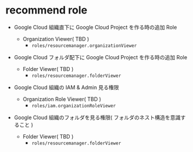 # recommend role



+ Google Cloud 組織直下に Google Cloud Project を作る時の追加 Role
  + Organization Viewer( TBD )
    + `roles/resourcemanager.organizationViewer`
+ Google Cloud フォルダ配下に Google Cloud Project を作る時の追加 Role
  + Folder Viewer( TBD )
    + `roles/resourcemanager.folderViewer`


+ Google Cloud 組織の IAM & Admin 見る権限
  + Organization Role Viewer( TBD )
    + `roles/iam.organizationRoleViewer`
+ Google Cloud 組織のフォルダを見る権限( フォルダのネスト構造を意識すること )
  + Folder Viewer( TBD )
    + `roles/resourcemanager.folderViewer`   

















